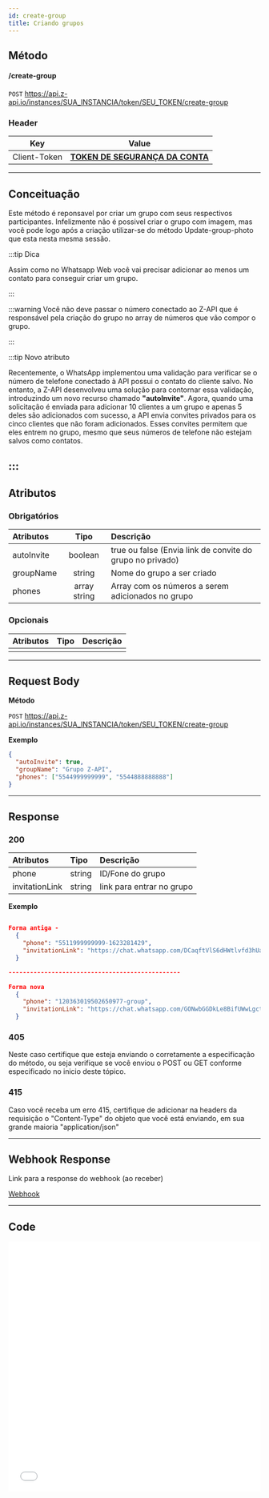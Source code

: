 ```yaml
---
id: create-group
title: Criando grupos
---
```


## Método

#### /create-group

`POST` https://api.z-api.io/instances/SUA_INSTANCIA/token/SEU_TOKEN/create-group

### Header

|      Key       |            Value            |
| :------------: |     :-----------------:     |
|  Client-Token  | **[TOKEN DE SEGURANÇA DA CONTA](https://developer.z-api.io/security/client-token)** |
---

## Conceituação

Este método é reponsavel por criar um grupo com seus respectivos participantes. Infelizmente não é possivel criar o grupo com imagem, mas você pode logo após a criação utilizar-se do método Update-group-photo que esta nesta mesma sessão.

:::tip Dica

Assim como no Whatsapp Web você vai precisar adicionar ao menos um contato para conseguir criar um grupo.

:::

:::warning
 Você não deve passar o número conectado ao Z-API que é responsável pela criação do grupo no array de números que vão compor o grupo.

:::

:::tip Novo atributo

Recentemente, o WhatsApp implementou uma validação para verificar se o número de telefone conectado à API possui o contato do cliente salvo. No entanto, a Z-API desenvolveu uma solução para contornar essa validação, introduzindo um novo recurso chamado **"autoInvite"**. Agora, quando uma solicitação é enviada para adicionar 10 clientes a um grupo e apenas 5 deles são adicionados com sucesso, a API envia convites privados para os cinco clientes que não foram adicionados. Esses convites permitem que eles entrem no grupo, mesmo que seus números de telefone não estejam salvos como contatos.

:::
---

## Atributos

### Obrigatórios

| Atributos |     Tipo     | Descrição                                         |
| :-------- | :----------: | :------------------------------------------------ |
| autoInvite|   boolean    | true ou false (Envia link de convite do grupo no privado) |  
| groupName |    string    | Nome do grupo a ser criado                        |
| phones    | array string | Array com os números a serem adicionados no grupo |

### Opcionais

| Atributos | Tipo | Descrição |
| :-------- | :--: | :-------- |
|           |      |           |

---

## Request Body

**Método**

`POST` https://api.z-api.io/instances/SUA_INSTANCIA/token/SEU_TOKEN/create-group

**Exemplo**

```json
{
  "autoInvite": true,
  "groupName": "Grupo Z-API",
  "phones": ["5544999999999", "5544888888888"]
}
```

---

## Response

### 200

| Atributos      | Tipo   | Descrição                 |
| :------------- | :----- | :------------------------ |
| phone          | string | ID/Fone do grupo          |
| invitationLink | string | link para entrar no grupo |

**Exemplo**

```json

Forma antiga -
  {
    "phone": "5511999999999-1623281429",
    "invitationLink": "https://chat.whatsapp.com/DCaqftVlS6dHWtlvfd3hUa"
  }

------------------------------------------------

Forma nova
  {
    "phone": "120363019502650977-group",
    "invitationLink": "https://chat.whatsapp.com/GONwbGGDkLe8BifUWwLgct"
  }

```

### 405

Neste caso certifique que esteja enviando o corretamente a especificação do método, ou seja verifique se você enviou o POST ou GET conforme especificado no inicio deste tópico.

### 415

Caso você receba um erro 415, certifique de adicionar na headers da requisição o "Content-Type" do objeto que você está enviando, em sua grande maioria "application/json"

---

## Webhook Response

Link para a response do webhook (ao receber)

[Webhook](../webhooks/on-message-received#response)

---

## Code

<iframe src="//api.apiembed.com/?source=https://raw.githubusercontent.com/Z-API/z-api-docs/main/json-examples/create-group.json&targets=all" frameborder="0" scrolling="no" width="100%" height="500px" seamless></iframe>
